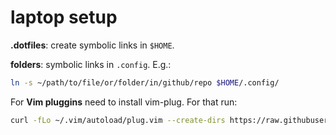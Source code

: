 # laptop setup

**.dotfiles**: create symbolic links in `$HOME`.

**folders**: symbolic links in `.config`. E.g.:

```bash
ln -s ~/path/to/file/or/folder/in/github/repo $HOME/.config/
```

For **Vim pluggins** need to install vim-plug. For that run:

```bash
curl -fLo ~/.vim/autoload/plug.vim --create-dirs https://raw.githubusercontent.com/junegunn/vim-plug/master/plug.vim
```
